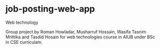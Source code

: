 # job-posting-web-app

Web technology

Group project by Roman Howladar, Musharruf Hossain, Wasifa Tasnim Mrittika and Tasdid Hosain for web technologies course in AIUB under BSc in CSE curriculam.
